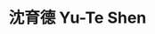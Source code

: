 ---
chinese_name: 沈育德
english_name: Yu-Te Shen
title: 沈育德 Yu-Te Shen
id: yuteshen
collection: members
position: Part-time Research Assistant
type: part-time research assistant
department: 123
image_path: https://source.unsplash.com/collection/139386/600x600?a=.png
photo: pt_ra/bio-photo.jpg
blurb: 123
---